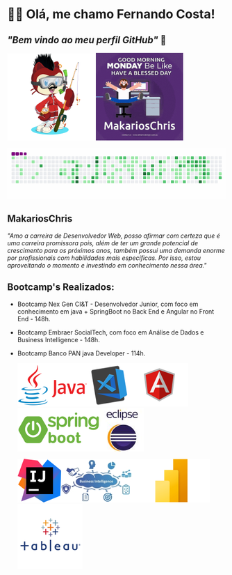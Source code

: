 # :raising_hand_man: Olá, me chamo Fernando Costa!

## *"Bem vindo ao meu perfil GitHub"* :wave:



![t200](imagens/t200.png) ![t201](imagens/t201.gif)

![fonte plátano!](https://raw.githubusercontent.com/Platane/snk/output/github-contribution-grid-snake.gif)

## MakariosChris

*"Amo a carreira de Desenvolvedor Web, posso afirmar com certeza que é uma carreira promissora pois, além de ter um grande potencial de crescimento para os próximos anos, também possui uma demanda enorme por profissionais com habilidades mais específicas. Por isso, estou aproveitando o momento e investindo em conhecimento nessa área."*

## Bootcamp's Realizados:

* Bootcamp Nex Gen CI&T - Desenvolvedor Junior, com foco em conhecimento em java + SpringBoot no Back End e Angular no Front End - 148h.

* Bootcamp Embraer SocialTech, com foco em Análise de Dados e Business Intelligence - 148h.

* Bootcamp Banco PAN java Developer - 114h.

  

  ![java](imagens/100java.png)![vscode](imagens/100vscode.png)![angular](imagens/100angula.png)![spring](imagens/100spirng.png)![eclipse](imagens/100eclipe.jpg)
  
  ![intelliji](imagens/100intellijii.png)![buissn](imagens/100intelegins.jpg)![bi](imagens/100bi.png)![tableu](imagens/150.png)
